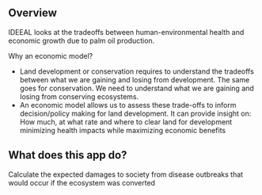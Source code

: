 ## Overview  
IDEEAL looks at the tradeoffs between human-environmental health and economic growth due to palm oil production.

Why an economic model?
- Land development or conservation requires to understand the tradeoffs between what we are gaining and losing from development. The same goes for conservation. We need to understand what we are gaining and losing from conserving ecosystems. 
- An economic model allows us to assess these trade-offs to inform decision/policy making for land development. It can provide insight on:
How much, at what rate and where to clear land for development minimizing health impacts while maximizing economic benefits

## What does this app do?
Calculate the expected damages to society from disease outbreaks that would occur if the ecosystem was converted